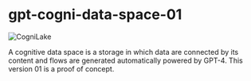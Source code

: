 # gpt-cogni-data-space-01
![CogniLake](https://github.com/onesimoh2/gpt-cogni-data-space-01/assets/99890486/0f290d8d-3a7c-4f68-afdb-f23a31866865)

A cognitive data space is a storage in which data are connected by its content and flows are generated automatically powered by GPT-4. This version 01 is a proof of concept. 
